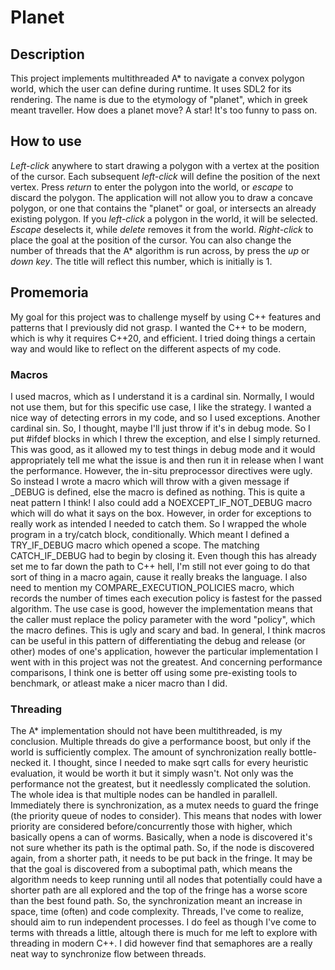 # Planet

## Description
This project implements multithreaded A* to navigate a convex polygon world, which the user can define during runtime. It uses SDL2 for its rendering. The name is due to the etymology of "planet", which in greek meant traveller. How does a planet move? A star! It's too funny to pass on.

## How to use
_Left-click_ anywhere to start drawing a polygon with a vertex at the position of the cursor. Each subsequent _left-click_ will define the position of the next vertex. Press _return_ to enter the polygon into the world, or _escape_ to discard the polygon. The application will not allow you to draw a concave polygon, or one that contains the "planet" or goal, or intersects an already existing polygon. If you _left-click_ a polygon in the world, it will be selected. _Escape_ deselects it, while _delete_ removes it from the world. _Right-click_ to place the goal at the position of the cursor. You can also change the number of threads that the A* algorithm is run across, by press the _up_ or _down key_. The title will reflect this number, which is initially is 1.

## Promemoria
My goal for this project was to challenge myself by using C++ features and patterns that I previously did not grasp. I wanted the C++ to be modern, which is why it requires C++20, and efficient. I tried doing things a certain way and would like to reflect on the different aspects of my code.

### Macros
I used macros, which as I understand it is a cardinal sin. Normally, I would not use them, but for this specific use case, I like the strategy. I wanted a nice way of detecting errors in my code, and so I used exceptions. Another cardinal sin. So, I thought, maybe I'll just throw if it's in debug mode. So I put #ifdef blocks in which I threw the exception, and else I simply returned. This was good, as it allowed my to test things in debug mode and it would appropriately tell me what the issue is and then run it in release when I want the performance. However, the in-situ preprocessor directives were ugly. So instead I wrote a macro which will throw with a given message if _DEBUG is defined, else the macro is defined as nothing. This is quite a neat pattern I think! I also could add a NOEXCEPT_IF_NOT_DEBUG macro which will do what it says on the box. However, in order for exceptions to really work as intended I needed to catch them. So I wrapped the whole program in a try/catch block, conditionally. Which meant I defined a TRY_IF_DEBUG macro which opened a scope. The matching CATCH_IF_DEBUG had to begin by closing it. Even though this has already set me to far down the path to C++ hell, I'm still not ever going to do that sort of thing in a macro again, cause it really breaks the language. I also need to mention my COMPARE_EXECUTION_POLICIES macro, which records the number of times each execution policy is fastest for the passed algorithm. The use case is good, however the implementation means that the caller must replace the policy parameter with the word "policy", which the macro defines. This is ugly and scary and bad.
In general, I think macros can be useful in this pattern of differentiating the debug and release (or other) modes of one's application, however the particular implementation I went with in this project was not the greatest. And concerning performance comparisons, I think one is better off using some pre-existing tools to benchmark, or atleast make a nicer macro than I did.

### Threading
The A* implementation should not have been multithreaded, is my conclusion. Multiple threads do give a performance boost, but only if the world is sufficiently complex. The amount of synchronization really bottle-necked it. I thought, since I needed to make sqrt calls for every heuristic evaluation, it would be worth it but it simply wasn't. Not only was the performance not the greatest, but it needlessly complicated the solution. The whole idea is that multiple nodes can be handled in parallell. Immediately there is synchronization, as a mutex needs to guard the fringe (the priority queue of nodes to consider). This means that nodes with lower priority are considered before/concurrently those with higher, which basically opens a can of worms. Basically, when a node is discovered it's not sure whether its path is the optimal path. So, if the node is discovered again, from a shorter path, it needs to be put back in the fringe. It may be that the goal is discovered from a suboptimal path, which means the algorithm needs to keep running until all nodes that potentially could have a shorter path are all explored and the top of the fringe has a worse score than the best found path. So, the synchronization meant an increase in space, time (often) and code complexity. Threads, I've come to realize, should aim to run independent processes. I do feel as though I've come to terms with threads a little, altough there is much for me left to explore with threading in modern C++. I did however find that semaphores are a really neat way to synchronize flow between threads.
